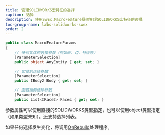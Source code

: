 ```yaml
---
title: 管理SOLIDWORKS宏特征的选择
caption: 选择
description: 使用SwEx.MacroFeature框架管理SOLIDWORKS宏特征的选择
toc-group-name: labs-solidworks-swex
order: 2
---
```

~~~ cs
public class MacroFeatureParams
{
    // 任何实体的选择参数（例如面、边、特征等）
    [ParameterSelection]
    public object AnyEntity { get; set; }

    // 实体的选择参数
    [ParameterSelection]
    public IBody2 Body { get; set; }

    // 面数组的选择参数
    [ParameterSelection]
    public List<IFace2> Faces { get; set; }
~~~

参数属性可以使用直接的SOLIDWORKS类型指定，也可以使用object类型指定（如果类型未知）。还支持选择列表。

如果任何选择发生变化，将调用[OnRebuild](https://docs.codestack.net/swex/macro-feature/html/M_CodeStack_SwEx_MacroFeature_MacroFeatureEx_OnRebuild.htm)处理程序。
